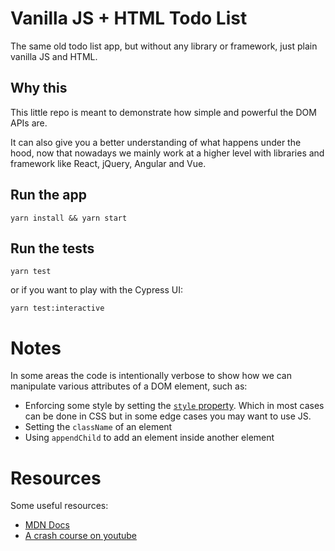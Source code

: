 # Vanilla JS + HTML Todo List

The same old todo list app, but without any library or framework, just plain vanilla JS and HTML.

## Why this

This little repo is meant to demonstrate how simple and powerful the DOM APIs are.

It can also give you a better understanding of what happens under the hood, now that nowadays we mainly work at a higher level with libraries and framework like React, jQuery, Angular and Vue.


## Run the app

```
yarn install && yarn start
```

## Run the tests

```
yarn test
```

or if you want to play with the Cypress UI:


```
yarn test:interactive
```


# Notes

In some areas the code is intentionally verbose to show how we can manipulate various attributes of a DOM element, such as:

* Enforcing some style by setting the [`style` property](https://developer.mozilla.org/en-US/docs/Web/API/ElementCSSInlineStyle/style). Which in most cases can be done in CSS but in some edge cases you may want to use JS.
* Setting the `className` of an element
* Using `appendChild` to add an element inside another element

# Resources

Some useful resources:
- [MDN Docs](https://developer.mozilla.org/it/docs/Web/API/Document_Object_Model)
- [A crash course on youtube](https://www.youtube.com/watch?v=0ik6X4DJKCc)